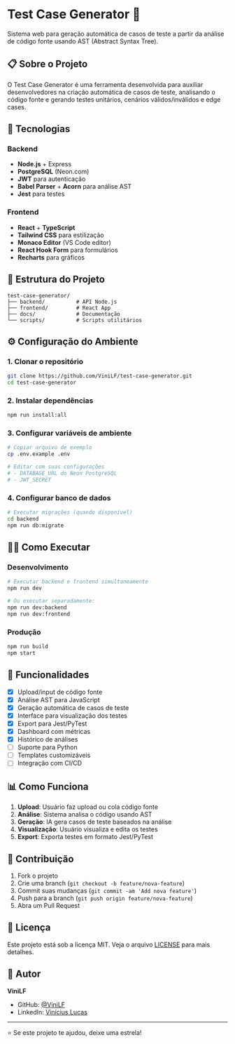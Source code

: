 # Test Case Generator 🧪

Sistema web para geração automática de casos de teste a partir da análise de código fonte usando AST (Abstract Syntax Tree).

## 📋 Sobre o Projeto

O Test Case Generator é uma ferramenta desenvolvida para auxiliar desenvolvedores na criação automática de casos de teste, analisando o código fonte e gerando testes unitários, cenários válidos/inválidos e edge cases.

## 🚀 Tecnologias

### Backend
- **Node.js** + Express
- **PostgreSQL** (Neon.com)
- **JWT** para autenticação
- **Babel Parser** + **Acorn** para análise AST
- **Jest** para testes

### Frontend
- **React** + **TypeScript**
- **Tailwind CSS** para estilização
- **Monaco Editor** (VS Code editor)
- **React Hook Form** para formulários
- **Recharts** para gráficos

## 📁 Estrutura do Projeto

```
test-case-generator/
├── backend/          # API Node.js
├── frontend/         # React App
├── docs/             # Documentação
└── scripts/          # Scripts utilitários
```

## ⚙️ Configuração do Ambiente

### 1. Clonar o repositório
```bash
git clone https://github.com/ViniLF/test-case-generator.git
cd test-case-generator
```

### 2. Instalar dependências
```bash
npm run install:all
```

### 3. Configurar variáveis de ambiente
```bash
# Copiar arquivo de exemplo
cp .env.example .env

# Editar com suas configurações
# - DATABASE_URL do Neon PostgreSQL
# - JWT_SECRET
```

### 4. Configurar banco de dados
```bash
# Executar migrações (quando disponível)
cd backend
npm run db:migrate
```

## 🏃‍♂️ Como Executar

### Desenvolvimento
```bash
# Executar backend e frontend simultaneamente
npm run dev

# Ou executar separadamente:
npm run dev:backend
npm run dev:frontend
```

### Produção
```bash
npm run build
npm start
```

## 🧪 Funcionalidades

- [x] Upload/input de código fonte
- [x] Análise AST para JavaScript
- [x] Geração automática de casos de teste
- [x] Interface para visualização dos testes
- [x] Export para Jest/PyTest
- [x] Dashboard com métricas
- [x] Histórico de análises
- [ ] Suporte para Python
- [ ] Templates customizáveis
- [ ] Integração com CI/CD

## 📊 Como Funciona

1. **Upload**: Usuário faz upload ou cola código fonte
2. **Análise**: Sistema analisa o código usando AST
3. **Geração**: IA gera casos de teste baseados na análise
4. **Visualização**: Usuário visualiza e edita os testes
5. **Export**: Exporta testes em formato Jest/PyTest

## 🤝 Contribuição

1. Fork o projeto
2. Crie uma branch (`git checkout -b feature/nova-feature`)
3. Commit suas mudanças (`git commit -am 'Add nova feature'`)
4. Push para a branch (`git push origin feature/nova-feature`)
5. Abra um Pull Request

## 📝 Licença

Este projeto está sob a licença MIT. Veja o arquivo [LICENSE](LICENSE) para mais detalhes.

## 👤 Autor

**ViniLF**
- GitHub: [@ViniLF](https://github.com/ViniLF)
- LinkedIn: [Vinícius Lucas](https://www.linkedin.com/in/viniciuslucasfaria/)

---

⭐ Se este projeto te ajudou, deixe uma estrela!
